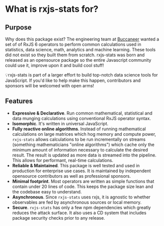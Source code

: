 # What is rxjs-stats for?

## Purpose

Why does this package exist? The engineering team at [Buccaneer](https://www.buccaneer.ai) wanted a set of of RxJS 6 operators to perform common calculations used in statistics, data science, math, analytics and machine learning. These tools did not exist so they built them from scratch. rxjs-stats was born and released as an opensource package so the entire Javascript community could use it, improve upon it and build cool stuff!

💡rxjs-stats is part of a larger effort to build top-notch data science tools for JavaScript. If you'd like to help make this happen, contributors and sponsors will be welcomed with open arms!

## Features

* **Expressive & Declarative**.  Run common mathematical, statistical and data munging calculations using conventional RxJS operator syntax.
* **Isomorphic**. It's written in universal JavaScript.
* **Fully reactive online algorithms**. Instead of running mathematical calculations on large matrices which hog memory and compute power, `rxjs-stats` allows calculations to be run incrementally on streams \(something mathematicians "online algorithms"\) which cache only the minimum amount of information necessary to calculate the desired result.  The result is updated as more data is streamed into the pipeline.  This allows for performant, real-time calculations.
* **Reliable & Maintained**.  This package is well tested and used in production for enterprise use cases. It is maintained by independent opensource contributors as well as professional sponsors.
* **Minimal footprint**.  Most operators are written as simple functions that contain under 20 lines of code.  This keeps the package size lean and the codebase easy to understand.
* **Asynchronous**.  Since `rxjs-stats` uses rxjs, it is agnostic to whether observables are fed by asynchronous sources or local memory.
* **Secure**.  `rxjs-stats` has only a few npm dependencies which greatly reduces the attack surface.  It also uses a CD system that includes package security checks prior to any release.



